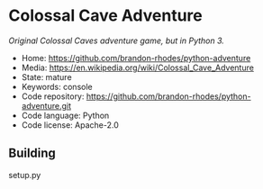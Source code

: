 # Colossal Cave Adventure

_Original Colossal Caves adventure game, but in Python 3._

- Home: https://github.com/brandon-rhodes/python-adventure
- Media: https://en.wikipedia.org/wiki/Colossal_Cave_Adventure
- State: mature
- Keywords: console
- Code repository: https://github.com/brandon-rhodes/python-adventure.git
- Code language: Python
- Code license: Apache-2.0

## Building

setup.py

